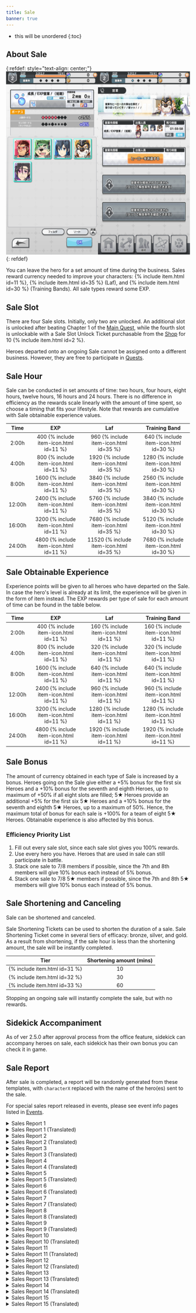 ```yaml
---
title: Sale
banner: true
---
```


* this will be unordered
{:toc}

## About Sale

{:refdef: style="text-align: center;"}
<img src="/assets/img/systempage_4.png" alt="Battle Flow" height=500px loading="lazy">
{: refdef}

You can leave the hero for a set amount of time during the business. Sales reward currency needed to improve your characters: {% include item.html id=11 %}, {% include item.html id=35 %} (Laf), and {% include item.html id=30 %} (Training Bands). All sale types reward some EXP.

## Sale Slot

There are four Sale slots. Initially, only two are unlocked. An additional slot is unlocked after beating Chapter 1 of the [Main Quest](/guide/quest/#main-quest), while the fourth slot is unlockable with a Sale Slot Unlock Ticket purchasable from the [Shop](/guide/shop/) for 10 {% include item.html id=2 %}.

Heroes departed onto an ongoing Sale cannot be assigned onto a different business. However, they are free to participate in [Quests](/guide/quest/).

## Sale Hour

Sale can be conducted in set amounts of time: two hours, four hours, eight hours, twelve hours, 16 hours and 24 hours. There is no difference in efficiency as the rewards scale linearly with the amount of time spent, so choose a timing that fits your lifestyle. Note that rewards are cumulative with Sale obtainable experience values.

|  Time  |  EXP |  Laf | Training Band |
|:------:|:----:|:----:|:-------------:|
|  2:00h |  400 {% include item-icon.html id=11 %} |  960 {% include item-icon.html id=35 %} |      640 {% include item-icon.html id=30 %}      |
|  4:00h |  800 {% include item-icon.html id=11 %} | 1920 {% include item-icon.html id=35 %} |      1280 {% include item-icon.html id=30 %}     |
|  8:00h | 1600 {% include item-icon.html id=11 %} | 3840 {% include item-icon.html id=35 %} |      2560 {% include item-icon.html id=30 %}     |
|  12:00h | 2400 {% include item-icon.html id=11 %} | 5760 {% include item-icon.html id=35 %} |      3840 {% include item-icon.html id=30 %}     |
| 16:00h | 3200 {% include item-icon.html id=11 %} | 7680 {% include item-icon.html id=35 %} |      5120 {% include item-icon.html id=30 %}     |
|  24:00h | 4800 {% include item-icon.html id=11 %} | 11520 {% include item-icon.html id=35 %} |      7680 {% include item-icon.html id=30 %}     |

## Sale Obtainable Experience

Experience points will be given to all heroes who have departed on the Sale. In case the hero's level is already at its limit, the experience will be given in the form of item instead. The EXP rewards per type of sale for each amount of time can be found in the table below.

| Time   | EXP  | Laf | Training Band |
|:--------:|:------:|:------:|:----------:|
| 2:00h  | 400 {% include item-icon.html id=11 %}  | 160 {% include item-icon.html id=11 %}  | 160 {% include item-icon.html id=11 %}      |
| 4:00h  | 800 {% include item-icon.html id=11 %}  | 320 {% include item-icon.html id=11 %}  | 320 {% include item-icon.html id=11 %}     |
| 8:00h  | 1600 {% include item-icon.html id=11 %} | 640 {% include item-icon.html id=11 %}  | 640 {% include item-icon.html id=11 %}     |
| 12:00h  | 2400 {% include item-icon.html id=11 %} | 960 {% include item-icon.html id=11 %}  | 960 {% include item-icon.html id=11 %}     |
| 16:00h | 3200 {% include item-icon.html id=11 %} | 1280 {% include item-icon.html id=11 %} | 1280 {% include item-icon.html id=11 %}     |
| 24:00h  | 4800 {% include item-icon.html id=11 %} | 1920 {% include item-icon.html id=11 %}  | 1920 {% include item-icon.html id=11 %}     |

## Sale Bonus

The amount of currency obtained in each type of Sale is increased by a bonus. Heroes going on the Sale give either a +5% bonus for the first six Heroes and a +10% bonus for the seventh and eighth Heroes, up to maximum of +50% if all eight slots are filled; 5★ Heroes provide an additional +5% for the first six 5★ Heroes and a +10% bonus for the seventh and eighth 5★ Heroes, up to a maximum of 50%. Hence, the maximum total of bonus for each sale is +100% for a team of eight 5★ Heroes. Obtainable experience is also affected by this bonus.

### Efficiency Priority List

1. Fill out every sale slot, since each sale slot gives you 100% rewards.
1. Use every hero you have. Heroes that are used in sale can still participate in battle.
1. Stack one sale to 7/8 members if possible, since the 7th and 8th members will give 10% bonus each instead of 5% bonus.
1. Stack one sale to 7/8 5★ members if possible, since the 7th and 8th 5★ members will give 10% bonus each instead of 5% bonus.

## Sale Shortening and Canceling

Sale can be shortened and canceled.

Sale Shortening Tickets can be used to shorten the duration of a sale. Sale Shortening Ticket come in several tiers of efficacy: bronze, silver, and gold. As a result from shortening, if the sale hour is less than the shortening amount, the sale will be instantly completed.

| Tier   | Shortening amount (mins) |
|:--------:|:------------------------:|
| {% include item.html id=31 %} | 10                     |
| {% include item.html id=32 %} | 30                     |
| {% include item.html id=33 %} | 60                     |


Stopping an ongoing sale will instantly complete the sale, but with no rewards.

## Sidekick Accompaniment

As of ver 2.5.0 after approval process from the office feature, sidekick can accompany heroes on sale, each sidekick has their own bonus you can check it in game.

## Sale Report

After sale is completed, a report will be randomly generated from these templates, with <code>characterX</code> replaced with
the name of the hero(es) sent to the sale.

For special sales report released in events, please see event info pages listed in [Events](/events/).

<details><summary>Sales Report 1</summary>
<p> <code>character0</code> は待ち合わせ場所に到着した。<br>すると現れた仲介業者の男が頭を下げてきた。<br>「どうしても欠員が出ちゃって…お願いします！」<br>言われるがままに、 <code>character0</code> は更衣室に入った。<br>そこにあったのは、ファンシーな着ぐるみだった。<br> <code>character0</code> はそれを着用し、台本通りに役をこなした。<br>ベタなショーの内容に、子供 たちは冷め気味……。<br><br>しかし、途中現れたチンピラを取り押さえたことで、<br> <code>character0</code> は一躍子供たちの人 気者に。<br>沢山の子供達と共に写真を撮った。<br><br>ハプニングだらけの営業活動だったが、<br>満更でもない気持ちで帰還したのだった……。
</p>
</details>

<details><summary>Sales Report 1 (Translated)</summary>
<p> <code>character0</code> arrived at the meeting place.<br>There, the frazzled client bowed his head in gratitude.<br>"We're booked so full there are no vacancies left at all... thank you so much!".<br>As asked, <code>character0</code> entered the changing room.<br>What was there was a fancy cartoon mascot costume.<br> <code>character0</code> wore it and did the job according to the script, and endured performing the corny children's show...<br><br>However, while on their way back to change out of the costume,<br> <code>character0</code> was suddenly swarmed by cheering kids.<br>They ended up taking pictures with a lot of children.<br><br>It was a sales activity full of happenings,<br>They returned with a feeling that it wasn't so bad after all...
</p>
</details>

<details><summary>Sales Report 2</summary>
<p>営業先で、 <code>character0</code> はヴィランと遭遇した！<br>ヴィランは、奇怪な踊りを踊りながら、<br>民衆にセクハラ的な行為を行って喜んでいる！<br><br> <code>character0</code> はそんなヴィランを止めるべく戦闘を行うが、<br>相手にマトモな 技は通用しなかった。<br><br>目には目を、歯には歯を。<br> <code>character0</code> はダンスバトルを申し込んだ！<br>相手を 軽々と圧倒するデタラメで妙ちきりんな踊りに、<br>ヴィランは負けを認め、たちまち御用となった。<br><br>しかし、ヴィランを逮捕した功績と共に、<br> <code>character0</code> は大事な何かを失ったのだった……。
</p>
</details>

<details><summary>Sales Report 2 (Translated)</summary>
<p> <code>character0</code> encountered a villain at the sales location!<br>The villain is happily sexually harassing the citizens while dancing a strange dance!<br><br> <code>character0</code> went to fight the villain to stop them,<br>but they didn’t use any standard moves to do so.<br><br>An eye for an eye, and a tooth for a tooth.<br> <code>character0</code> challenged them to a dance battle!<br>By using a careless and overwhelmingly bizarre dance,<br>The villain accepted defeat and was arrested at once.<br><br>But in arresting this villain,<br> <code>character0</code> lost something important...
</p>
</details>

<details><summary>Sales Report 3</summary>
<p>自分は一体、どこから来たのか。<br>自分は一体、何者なのか。<br>自分は一体、どこへ向かうのか。<br><br>自分は一体、今何 をしているのか。<br><br>そんなことを考えながら、<br> <code>character0</code> は一心不乱に流れ作業を行い続けた。<br>他のメ ンバーは皆、一体何を考えながら<br>この作業をしているのだろう……。<br><br>この仕事を続けていれば、いずれ真理を<br>見つけられるかもしれない。<br> <code>character0</code> は、精神修行について、<br>真剣に考えさせられたという。
</p>
</details>

<details><summary>Sales Report 3 (Translated)</summary>
<p>Where did you come from?<br>Who are you?<br>Where on earth are you going?<br>........<br><br>What on earth are you doing now?<br><br>While thinking about that,<br> <code>character0</code> continued to work on the assembly line.<br>What the hell are all the other members thinking about<br>Their mind continued to wander as they went about their repetitive task...<br><br>If you continue this work, the truth will come<br>You may be able to find it.<br> <code>character0</code> sank deep into their meditative training,<br>It was said that they were made to think seriously.
</p>
</details>

<details><summary>Sales Report 4</summary>
<p> <code>character0</code> を待っていたのは、<br>恐ろしいまでにハイテンションな現場だった。<br>皆、徹夜明け何日目かという勢いの、<br>ナチュラルハイの状態に入っている。<br><br> <code>character0</code> は流石に危機感を覚え、<br>必死に彼らの仕事 を手伝った。<br>しかし、想像以上に過酷な仕事内容に、<br> <code>character0</code> もだんだんと心のブレーキが壊れ始める……。<br><br>そして、 <code>character0</code> もまた、<br>今までの人生で一番では無いかというくらいの<br>超ハイテンション状態で現場を去るのだった……。
</p>
</details>

<details><summary>Sales Report 4 (Translated)</summary>
<p>What awaits <code>character0</code> ,<br>is a terrifying high-tension scene.<br>Everyone enters a state of natural high,<br>and looks like they haven't sleep for who knows how many nights.<br><br> <code>character0</code> felt a sense of urgency,<br>and desperately try to help them with their work.<br>However, the job description is more demanding than they imagined.<br> <code>character0</code> is starting to get affected…<br><br>And so, <code>character0</code> wonder,<br>In their life up till now did they ever be the best in anything?<br>They left in a state of extreme stress…
</p>
</details>

<details><summary>Sales Report 5</summary>
<p>営業先で、 <code>character0</code> はヴィランと遭遇した！<br>ヴィランは、 <code>character0</code> にフードファイトを申し 込んできた！<br>何処からか運ばれてくる山盛りの食事。<br>続々と集まり始める観客……。<br><br> <code>character0</code> は勝負 を受けて、食事の山にかじりついた！<br>無我夢中で食していくうちに、段々とペースを<br>落としていくヴィラン……。<br>これを好機と、一気に攻める <code>character0</code> ！<br> <code>character0</code> は見事、ヴィランとの戦いに勝利した！<br><br>しばらく、食事の量を元の状態に戻すのに<br>苦労したという。<br>
</p>
</details>

<details><summary>Sales Report 5 (Translated)</summary>
<p>At the business location, <code>character0</code> encountered a villain!<br>The villain challenged  <code>character0</code> to an eating competition!<br>A heap of meals was brought from somewhere,<br>and an audiences began to gather one after another...<br><br> <code>character0</code> accepted the challenge with gusto and began to attack the mountain of food!<br>The pitched battle initially seemed like an even match,<br>Until the villain eventually began to fall behind...<br>Taking this as an opportunity, <code>character0</code>  attacked at once!<br> <code>character0</code> has won the battle with the villain brilliantly!
</p>
</details>

<details><summary>Sales Report 6</summary>
<p>活動中、些細な意見の相違からいざこざが発生。<br> <code>character0</code> が口火を切り、 <code>character1</code> が挑発に 乗ってしまう。<br>言い争いになる <code>character0</code> と <code>character1</code> 。<br><br>どっちが先かは分からないが、<br>次第と手が出て、掴み合いの大喧嘩に発展。<br> <code>character0</code> が吠え、 <code>character1</code> が叫び返す。<br>誰も止められないほどに現場は混乱する。<br><br>しかし、しばらく喧嘩が続くうちに、<br>お互いの実力を認め合い、次第に笑い合うようになる。<br>最後には <code>character0</code> が手を差し出し、<br> <code>character1</code> が握り返し、２人で夕日を眺めて笑い合った。<br>２人の仲は、なんだかんだで深まったのだった。<br><br> <code>character0</code> 追記：<br>本件に関しての始末書 については、別途提出します。<br>
</p>
</details>

<details><summary>Sales Report 6 (Translated)</summary>
<p>During the activity, a slight disagreement caused trouble.<br> <code>character0</code> became angry and <code>character1</code> provoked them further.<br> <code>character0</code> and <code>character1</code> got into a big argument.<br><br>Nobody knows who started it first,<br>But gradually it devolved into a physcical altercation of grabbing and shoving,<br> <code>character0</code> barks and <code>character1</code> shouts back.<br>The scene is so confusing and chaotic that no one can stop it.<br><br>However, after the quarrel continued for a while,<br>They recognize each other's abilities and gradually start to laugh.<br>At the end, <code>character0</code> reaches out a hand,<br> <code>character1</code> shook it heartily and the pair laughed at the sunset.<br>The relationship between the two had somehow deepened.<br><br> <code>character0</code> postscript:<br>A written statement regarding this matter will be submitted separately.<br>
</p>
</details>

<details><summary>Sales Report 7</summary>
<p>営業先から帰還するため、宇宙船を駆る。<br>しかし、動力エンジンがまさかの故障。<br>修理サービスを待つ羽目になってしま った。<br><br>幸い空調や食料に問題はない。<br>しかし、狭い空間には、 <code>character0</code> と <code>character1</code> が２人きり。<br>気を紛らわそうと話題を振る <code>character0</code> 。<br>話を膨らませようと頑張る <code>character1</code> 。<br>しかし、すぐに話題もつき、沈黙の時間が流れる。<br><br>やがて就寝の時間が訪れ、２人は座席を倒す。<br>だが、相手のことが気になって、寝るに寝れない。<br> <code>character1</code> が寝返りを打つ衣擦れの音に、<br> <code>character0</code> は思わずドキドキ。<br> <code>character0</code> がトイレに立つ足音が、<br> <code>character1</code> には妙に気になってしまう。<br><br>やがて修理サービスが到着し、無事帰還するも、<br>２人の目は隈だらけになっていた…。
</p>
</details>

<details><summary>Sales Report 7 (Translated)</summary>
<p>While driving the spaceship after returning from work,<br>the ship's power engine suddenly fails.<br>They have to wait for the repair service.<br><br>Fortunately, there are no problems with air conditioning or food.<br>However there are only two people in the small space, <code>character0</code> and <code>character1</code> .<br> <code>character0</code> brings up a topic of conversation to distract themselves.<br> <code>character1</code> works hard to maintain the conversation.<br>However, the conversation soon ended and there is only silence.<br><br>Eventually, bedtime arrives and the two recline in their seats.<br>However they can't sleep because they're too conscious of each other.<br> <code>character1</code> turns around and at the sound of their rustling clothes,<br> <code>character0</code> feels their heart beats faster.<br> <code>character0</code> stands up and go to the toilet,<br> <code>character1</code> is strangely bothered by it.<br><br>Eventually the repair service arrived and they returned safely, but<br>the two of them have dark circles under their eyes…
</p>
</details>

<details><summary>Sales Report 8</summary>
<p>炎天下、高温の現場での仕事。<br>気丈に仕事を回していた <code>character0</code> も、<br>次第にふらつき始め、やがて倒れてしまう。<br><br> <code>character1</code> は <code>character0</code> を涼しい空間に運び、介抱する。<br> <code>character1</code> は熱を貯め込んだ <code>character0</code> の体を冷やすため、<br> <code>character0</code> の服を脱がすことにする……が。<br>妙 にドキドキしてしまう <code>character1</code> 。<br>適切な対処を行おうとしているだけなのに、<br>何か、いけない事をしている ような……。<br><br>やがて目を覚ました <code>character0</code> 。<br>自らの着衣の様を見て、思わず赤面してしまう。<br>ひとま ず <code>character1</code> に礼を言うも、<br>なんとも言えない微妙な空気が、２人の間に流れる。<br><br>帰還後、妙にお互いの 視線が気になってしまう<br> <code>character0</code> と <code>character1</code> の２人だった。
</p>
</details>

<details><summary>Sales Report 8 (Translated)</summary>
<p>Working together in a hot field under the scorching sun.<br> <code>character0</code> who had been working hard,<br>gradually begins to sway and eventually collapses.<br><br> <code>character1</code> carries  <code>character0</code> to a cool, shady area to take care of them.<br>While <code>character1</code> attempts to cool off the body of  <code>character0</code> 、<br>They decided to take off some of  <code>character0</code> 's clothes...<br> <code>character1</code> 's heart pounds for some reason.<br>I'm just trying to take appropriate action<br>It's not like I'm doing something wrong...<br><br>Eventually, <code>character0</code> began to stir.。<br>Upon seeing their clothes, they blush.<br>Still, they thank <code>character1</code> for caring for them, but<br>An awkward air flows between the two.<br><br>After returning from the job, the two still have trouble looking eachother in the eyes.
</p>
</details>

<details><summary>Sales Report 9</summary>
<p>仕事が早く終わってしまい、<br>迎えが来るまで半日近く時間が空いてしまった。<br> <code>character0</code> の提案で、 <code>character1</code> は現地を観光して時間を潰すことに。<br><br>現地では丁度祭りが行われており、<br>普段見ないような異文化の 屋台が軒を連ねていた。<br> <code>character1</code> は興味深そうにそれらの店先を眺め、<br>１つの商品を手に取り、 <code>character0</code> に見せる。<br> <code>character0</code> に似合いそうだ、と。<br><br>店主は「それは恋人に送ると結ばれるという<br>まじないが込められた品ですよ」と語る。<br><br> <code>character1</code> は、説明に動揺し、赤面してうつむいてしまう。<br>しかし、折角 <code>character1</code> が勧めてくれたものだから、と、<br> <code>character0</code> は店主に代金を渡し、それを購入する。<br><br> <code>character0</code> は今も、こっそりそれを身に着けているという。
</p>
</details>

<details><summary>Sales Report 9 (Translated)</summary>
<p>Work was finished early this time,<br>with nearly half a day remaining until the scheduled pickup time.<br>At the suggestion of  <code>character0</code> , <code>character1</code> decided to go sightseeing and kill time.<br><br>A festival is being held locally,<br>There were many stalls of different cultures that you wouldn't normally see.<br> <code>character1</code> looks at those storefronts with interest,<br>Picking up one product and showing it to  <code>character0</code> .<br>" <code>character0</code> this one would look good on you!"<br><br>The stall owner said, "That one is said to hold a special magic,<br>if you give it to your lover, the two of you will be bound together forever." He says.<br><br> <code>character1</code> is flustered by the explanation, blushes and looks down.<br>However, because it was recommended by <code>character1</code> <br> <code>character0</code> gives the money to the shop owner and buys it.<br><br>Secretly, <code>character0</code> still wears it on days off.
</p>
</details>

<details><summary>Sales Report 10</summary>
<p>職務中、成り行きで取引先の重役を接待しなくては<br>いけなくなってしまった <code>character0</code> と <code>character1</code> 。<br>連れてこられたのは、歓楽街のスナック。<br><br>酒が入り、すっかり上機嫌な重役は、<br>２人の歌声を聞きたいと、<br>カラオケマシンに曲をリクエストし、<br>２人にマイクを持たせ、前に立たせる。<br><br>流れ出したのは、やや古臭いデュエット のラブソング。<br> <code>character0</code> は全くその曲を知らない。<br>画面に流れる歌詞を追い、懸命に歌う <code>character0</code> 。<br><br>しかし、 <code>character1</code> は元からその曲を知っていた。<br> <code>character1</code> は、うまく <code>character0</code> をリードして歌う。<br>重役は大満足の拍手で２人を労った。<br><br>以降、 <code>character1</code> がその時の曲の一節を口ずさむと、<br> <code>character0</code> が乗っかってくるようになったという。
</p>
</details>

<details><summary>Sales Report 10 (Translated)</summary>
<p>For today's duties,<br>we have to entertain some executives of a partner company <code>character0</code> and <code>character1</code> attended a dinner with them in the red-light district.<br><br>The executive got into a good mood thanks to the sake,<br>"I want to hear you two's singing voices!"<br>Requesting a song from the karaoke machine,<br>The two were hastily given microphones and told to stand in front of them.<br><br>What began playing was a slightly old-fashioned duet love song.<br> <code>character0</code> doesn't know the song at all.<br>Nonetheless, <code>character0</code> does their best to follow the onscreen lyrics, singing with their all.<br><br>However, <code>character1</code> was already familiar with the song from the beginning.<br> <code>character1</code> leads  <code>character0</code> through the ballad.<br>The executives were very pleased and applauded the duet.<br><br>Since then, when  <code>character1</code> idly sings a passage of the song,<br> <code>character0</code> follows up with the next lyrics.
</p>
</details>


<details><summary>Sales Report 11</summary>
<p> <code>character0</code> の運転により現場へ出発する際、<br>船内でどっちが助手席に座るかで<br> <code>character2</code> と <code>character3</code> が揉めてしまった。<br>どちらも一歩も引かず、まるで子供の喧嘩の様相を<br>呈し始めていた。<br><br>結局、 <code>character1</code> が仲裁に入り、<br> <code>character1</code> が助手席、 <code>character2</code> と <code>character3</code> はどちらも<br>後部座席という形で落ち着き、発進した。<br><br>しかし、 <code>character0</code> の運転があまりに荒い為 か、<br>はたまたスペースデブリの量が多かったためか、<br>船体は大きく揺れる。<br><br> <code>character2</code> と <code>character3</code> は、<br>どちらも仲良く船酔いしてしまった。<br><br>現場到着後、１時間程度稼働までに時間がかかった<br>理由については、以上の通りとなる。
</p>
</details>

<details><summary>Sales Report 11 (Translated)</summary>
<p>It was decided that  <code>character0</code>  would drive to the site, <br>but then <code>character2</code> and <code>character3</code> got into a dispute over who should be in the passenger seat.<br>Neither of them stepped back, and it was beginning to look like a child's fight.<br><br>Eventually, <code>character1</code> interceded.<br> <code>character1</code> was in the passenger's seat, <code>character2</code> and <code>character3</code> were both in the back seat,<br> so they settled in and took off.<br><br>However, whether it was because <code>character0</code> was driving too roughly,<br>or because the amount of space debris was too much,<br>the hull shook significantly.<br><br>Both <code>character2</code> and <code>character3</code> got motion sickness.<br><br>After arriving at the site, it took one hour for them to begin work<br>The reason for this was stated above.
</p>
</details>

<details><summary>Sales Report 12</summary>
<p>現場において、強盗行為を行うヴィランに遭遇。<br>総員で対処にあたった。<br><br> <code>character0</code> のサポートを <code>character1</code> 、<br> <code>character2</code> のサポートを <code>character3</code> が行い、<br>あとはヴィランを取り押さ えるだけだった。<br><br>そこで <code>character2</code> が、最後の決め技に必要だとして、<br>「アレ」を <code>character3</code> に対して要求。<br> <code>character3</code> は全く何のことか分からず、<br>焦った様子で「アレ」を要求する <code>character2</code> に対し、<br>困惑したような切り返しをするばかり。<br><br>結局モタついている間にヴィランが逃走を図った為、<br> <code>character0</code> と <code>character1</code> で捕獲を行った。<br><br>戦闘後「アレさえあれば…」と不満げにする <code>character2</code> 。<br>一体「アレ」とは何だったのか……。
</p>
</details>

<details><summary>Sales Report 12 (Translated)</summary>
<p>Encountered a Villain who is committing robbery on the site.<br>All hands were on deck to deal with the situation.<br><br> <code>character1</code> provide support for <code>character0</code> 、<br> <code>character3</code> provide support for <code>character2</code> ,<br>All that's left was to take down the villain.<br><br>Then,  <code>character2</code> requests "that" from  <code>character3</code> as a necessary part of the final decisive move.<br> <code>character3</code> doesn't know what they are talking about at all,<br>and just gives a puzzled look to <code>character2</code> , who looks impatient and demands that "thing".<br><br>The villain try to get away while they're bickering,<br>but got captured by <code>character0</code> and <code>character1</code> .<br><br>After the battle, <code>character2</code> complains, "If only I had that thing...".<br>What on earth was that "thing"? .......
</p>
</details>

<details><summary>Sales Report 13</summary>
<p>昼食時、ある騒動が発生した。<br> <code>character2</code> の弁当のから揚げが、<br>あからさまに１つ足りないのだ。<br><br> <code>character1</code> は弁当屋の店員が入れ忘れたのではと言うが、<br>ぽっかりと空いた空間には、衣が落ちた形跡がある。<br> <code>character3</code> は自分の分を渡すから落ち着くよう促す。<br>しかし <code>character2</code> はそういう事ではないと返 す。<br><br> <code>character0</code> を疑う <code>character2</code> は問い詰めるが、<br>あまりにしつこいために <code>character0</code> は怒り、<br>「から揚げ１個くらいで」と食って掛かる。<br> <code>character2</code> と <code>character0</code> は、口 論を始めてしまった。<br><br>その時、小型の野生動物が接近してきて、<br>蓋の空いた弁当から、から揚げを１個持ち去った。<br><br>真犯人は、 <code>character2</code> の目の前で<br>それを美味しそうに平らげた。
</p>
</details>

<details><summary>Sales Report 13 (Translated)</summary>
<p>At lunch, a commotion arose.<br> <code>character2</code> 's lunchbox is missing one karaage.<br><br> <code>character1</code> says the bento shop clerk may have forgotten to put it in,<br>but in the corner of the box there is a trace of cloth left.<br> <code>character3</code>  urges them to calm down and hand over their own portion.<br>but, <code>character2</code> refuses it saying that's not the problem.<br><br> <code>character2</code> ,who suspects  <code>character0</code> , questions them, <br>but they are so persistent that <code>character0</code> gets angry, <br>"Just for a single karaage!"<br> <code>character2</code> and <code>character0</code> began arguing.<br><br>At that time, a small wild animal approached.<br>It took one of the karaage pieces away from the lunchbox<br><br>The real culprit ate it deliciously in front of  <code>character2</code> 's eyes.
</p>
</details>

<details><summary>Sales Report 14</summary>
<p>出発時から、 <code>character0</code> と <code>character1</code> は機嫌が悪かった。<br>互いの顔を見ようともせず、言葉すら 交わさない。<br>職務中も、それは同様。<br> <code>character2</code> と <code>character3</code> は、その空気にただ耐えるしかなかった。<br><br>しかし、カイブツの発生に対する対応の際、<br>状況は変化する。<br> <code>character0</code> は <code>character1</code> と何か言い合いながらも、<br>素晴らしいコンビネーションで戦闘を行い、<br>見事にカイブツを撃退。<br><br>バトルの後、 <code>character0</code> は <code>character1</code> に対し、<br>今日の事に免じて、あのことは許すと告げる。<br> <code>character1</code> も、それを受けて謝罪の言葉を述べる。<br> <code>character2</code> はその光景を見て、<br>そうか、あの事はもういいのかと <code>character0</code> に尋ねる。<br> <code>character0</code> の頷くさまに、 <code>character2</code> は頷きながら感涙 する。<br><br> <code>character3</code> は、状況が全く分からずに唖然としていた。<br>
</p>
</details>

<details><summary>Sales Report 14 (Translated)</summary>
<p>From the time of departure, <code>character0</code> and <code>character1</code> were in a foul mood due to an earlier argument.<br>They refuse to look at each other's faces and don't even exchange words.<br>Even during the duties, it is the same.<br> <code>character2</code> and <code>character3</code> had no choice but to endure the tense atmosphere.<br><br>However, when responding to an outbreak of Kaibutsu<br>The situation changes.<br>Despite the lingering bitterness between <code>character0</code> and <code>character1</code> ,<br>The two fight in a great combination and repel the Kaibutsu brilliantly.<br><br>After the battle, <code>character0</code> is against <code>character1</code> ,<br>I'm sorry for today, and I hope you can forgive me...<br> <code>character1</code> apologizes as well.<br> <code>character2</code> sees the scene and asks if things are okay between them again,<br> <code>character0</code> nods, smiling through tears at <code>character2</code> .<br><br> <code>character3</code> was stunned, not having realized any of this was going on at all.<br>
</p>
</details>

<details><summary>Sales Report 15</summary>
<p>仕事の後、夕飯を食べて帰ることになった。<br><br>しかし、たまたま入った店が高級店だった為か、<br>食事後に請求された金 額はとんでもないものだった。<br><br>奢るはずだった <code>character0</code> は、明らかに混乱している。<br> <code>character1</code> は財布の中身を確かめ、ため息をつく。<br> <code>character2</code> は、皿洗いを覚悟した。<br><br>しかしそこで、 <code>character3</code> が颯爽と金色に輝くカードを<br>取り出し、「一括払い」を宣言。<br><br>全員、 <code>character3</code> に感謝 の言葉を述べ、<br> <code>character3</code> はなんてことないと笑って切り返した。<br>何て太っ腹なんだろう……。<br><br>備考：<br> <code>character3</code> は当面の間、<br>食事時にカップ麺の支給を要望している。<br>
</p>
</details>

<details><summary>Sales Report 15 (Translated)</summary>
<p>After work, the team decided to eat dinner and go home.<br><br>However, maybe because the store they happened to enter was a luxury store.<br>The amount charged after the meal was unexpectedly ridiculous.<br><br> <code>character0</code> ,who had intended to treat everyone, is clearly confused.<br> <code>character1</code> checks the contents of his wallet and sighs.<br> <code>character2</code> resigned to a night of washing the dishes.<br><br>Suddenly,  <code>character3</code> saves the day, flashing a dashing golden card and declaring a "Dinner's on me."<br><br>Everyone thanked <code>character3</code> ,<br> <code>character3</code> laughed and told them to think nothing of it.<br>Everyone left satisfied with full bellies...<br><br>Additional Notes:<br>For the forseeable future,  <code>character3</code> requests the provision of cup noodles at meal time.<br>
</p>
</details>

